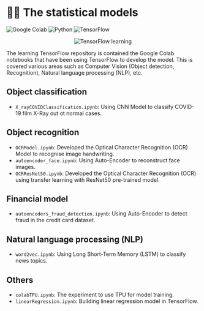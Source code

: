 # ✍🏻 The statistical models

![Google Colab](https://img.shields.io/badge/Editor-Google%20Colab-brightgreen)
![Python](https://img.shields.io/badge/Code-Python-blue)
![TensorFlow](https://img.shields.io/badge/Code-TensorFlow-blue)

<p align="center">
  <img src="https://cdn.dribbble.com/users/166244/screenshots/6167826/tf_dribbb.png" alt="TensorFlow learning"/>
</p>

The learning TensorFlow repository is contained the Google Colab notebooks that have been using TensorFlow to develop the model. This is covered various areas such as Computer Vision (Object detection, Recognition), Natural language processing (NLP), etc.

## Object classification
* `X_rayCOVIDClassification.ipynb`: Using CNN Model to classify COVID-19 film X-Ray out ot normal cases.

## Object recognition
* `OCRModel.ipynb`: Developed the Optical Character Recognition (OCR) Model to recognise image handwriting.
* `autoencoder_face.ipynb`: Using Auto-Encoder to reconstruct face images.
* `OCRResNet50.ipynb`: Developed the Optical Character Recognition (OCR) using transfer learning with ResNet50 pre-trained model.

## Financial model
* `autoencoders_fraud_detection.ipynb`: Using Auto-Encoder to detect fraud in the credit card dataset.

## Natural language processing (NLP)
* `word2vec.ipynb`: Using Long Short-Term Memory (LSTM) to classify news topics.

## Others
* `colabTPU.ipynb`: The experiment to use TPU for model training.
* `linearRegression.ipynb`: Building linear regression model in TensorFlow.
